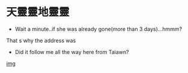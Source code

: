 # 天靈靈地靈靈

- Wait a minute..if she was already gone(more than 3 days)...hmmm?

That s why the address was

- Did it follow me all the way here from Taiawn?

[img](https://as2.ftcdn.net/v2/jpg/06/03/64/21/1000_F_603642100_CSzS87WPNz9tV4CNxBHun8MJXth5y0iw.jpg)
